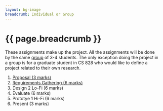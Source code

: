 ```yaml
---
layout: bg-image
breadcrumb: Individual or Group
---
```

# {{ page.breadcrumb }}

These assignments make up the project.
All the assignments will be done by the same [group](../../../groupwork.html) of 3-4 students.
The only exception doing the project in a group is for a graduate student
in CS 828 who would like to define a project related to their own research.

1. [Proposal (3 marks)](01-proposal.html)
1. [Requirements Gathering (6 marks)](02-requirements.html)
1. Design 2 Lo-Fi (6 marks)
1. Evaluate (6 marks)
1. Prototye 1 Hi-Fi (6 marks)
1. Present (3 marks)
